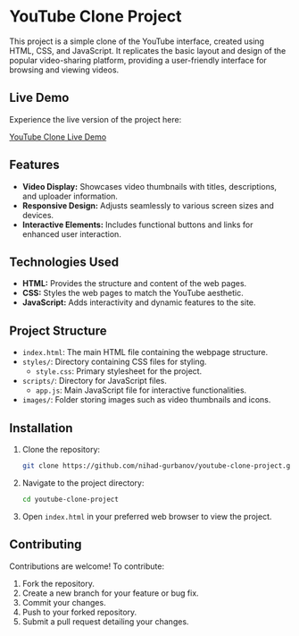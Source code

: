# YouTube Clone Project

This project is a simple clone of the YouTube interface, created using HTML, CSS, and JavaScript. It replicates the basic layout and design of the popular video-sharing platform, providing a user-friendly interface for browsing and viewing videos.

## Live Demo

Experience the live version of the project here:

[YouTube Clone Live Demo](https://nihad-gurbanov.github.io/youtube-clone-project/)

## Features

- **Video Display:** Showcases video thumbnails with titles, descriptions, and uploader information.
- **Responsive Design:** Adjusts seamlessly to various screen sizes and devices.
- **Interactive Elements:** Includes functional buttons and links for enhanced user interaction.

## Technologies Used

- **HTML:** Provides the structure and content of the web pages.
- **CSS:** Styles the web pages to match the YouTube aesthetic.
- **JavaScript:** Adds interactivity and dynamic features to the site.

## Project Structure

- `index.html`: The main HTML file containing the webpage structure.
- `styles/`: Directory containing CSS files for styling.
  - `style.css`: Primary stylesheet for the project.
- `scripts/`: Directory for JavaScript files.
  - `app.js`: Main JavaScript file for interactive functionalities.
- `images/`: Folder storing images such as video thumbnails and icons.

## Installation

1. Clone the repository:

   ```bash
   git clone https://github.com/nihad-gurbanov/youtube-clone-project.git
   ```

2. Navigate to the project directory:

   ```bash
   cd youtube-clone-project
   ```

3. Open `index.html` in your preferred web browser to view the project.

## Contributing

Contributions are welcome! To contribute:

1. Fork the repository.
2. Create a new branch for your feature or bug fix.
3. Commit your changes.
4. Push to your forked repository.
5. Submit a pull request detailing your changes.
